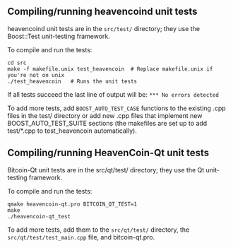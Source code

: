 Compiling/running heavencoind unit tests
------------------------------------

heavencoind unit tests are in the `src/test/` directory; they
use the Boost::Test unit-testing framework.

To compile and run the tests:

	cd src
	make -f makefile.unix test_heavencoin  # Replace makefile.unix if you're not on unix
	./test_heavencoin   # Runs the unit tests

If all tests succeed the last line of output will be:
`*** No errors detected`

To add more tests, add `BOOST_AUTO_TEST_CASE` functions to the existing
.cpp files in the test/ directory or add new .cpp files that
implement new BOOST_AUTO_TEST_SUITE sections (the makefiles are
set up to add test/*.cpp to test_heavencoin automatically).


Compiling/running HeavenCoin-Qt unit tests
---------------------------------------

Bitcoin-Qt unit tests are in the src/qt/test/ directory; they
use the Qt unit-testing framework.

To compile and run the tests:

	qmake heavencoin-qt.pro BITCOIN_QT_TEST=1
	make
	./heavencoin-qt_test

To add more tests, add them to the `src/qt/test/` directory,
the `src/qt/test/test_main.cpp` file, and bitcoin-qt.pro.
